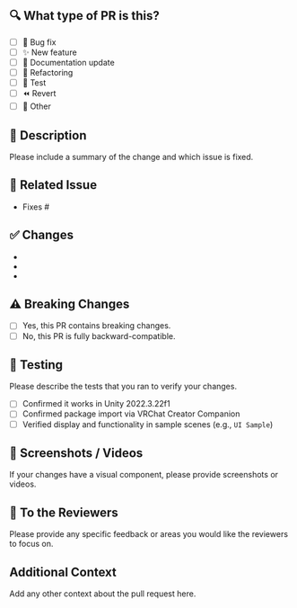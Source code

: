 ## 🔍 What type of PR is this?

- [ ] 🐛 Bug fix
- [ ] ✨ New feature
- [ ] 📖 Documentation update
- [ ] 🎨 Refactoring
- [ ] 🧪 Test
- [ ] ⏪ Revert
- [ ] 📝 Other

## 📝 Description

Please include a summary of the change and which issue is fixed.

## 🔗 Related Issue

- Fixes #

## ✅ Changes

-
-
-

## ⚠️ Breaking Changes

- [ ] Yes, this PR contains breaking changes.
- [ ] No, this PR is fully backward-compatible.

## 🧪 Testing

Please describe the tests that you ran to verify your changes.

- [ ] Confirmed it works in Unity 2022.3.22f1
- [ ] Confirmed package import via VRChat Creator Companion
- [ ] Verified display and functionality in sample scenes (e.g., `UI Sample`)

## 📸 Screenshots / Videos

If your changes have a visual component, please provide screenshots or videos.

## 💌 To the Reviewers

Please provide any specific feedback or areas you would like the reviewers to focus on.

## Additional Context

Add any other context about the pull request here.
